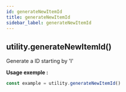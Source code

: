 ```yaml
---
id: generateNewItemId
title: generateNewItemId
sidebar_label: generateNewItemId
---
```

## utility.generateNewItemId()

Generate a ID starting by 'I'

**Usage exemple :**
```js
const example = utility.generateNewItemId()
```